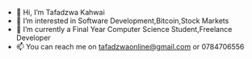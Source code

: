 - 👋 Hi, I’m Tafadzwa Kahwai
- 👀 I’m interested in Software Development,Bitcoin,Stock Markets
- 🌱 I’m currently a Final Year Computer Science Student,Freelance Developer
- 📫 You can reach me on tafadzwaonline@gmail.com or 0784706556

<!---
tafadzwaonline/tafadzwaonline is a ✨ special ✨ repository because its `README.md` (this file) appears on your GitHub profile.
You can click the Preview link to take a look at your changes.
--->

